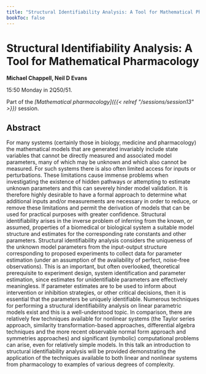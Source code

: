 ```yaml
---
title: "Structural Identifiability Analysis: A Tool for Mathematical Pharmacology"
bookToc: false
---
```


# Structural Identifiability Analysis: A Tool for Mathematical Pharmacology

**Michael Chappell, Neil D Evans**

15:50 Monday in 2Q50/51.

Part of the *[Mathematical pharmacology]({{< relref "/sessions/session13" >}})* session.

## Abstract

For many systems (certainly those in biology, medicine and pharmacology) the mathematical models that are generated invariably include state variables that cannot be directly measured and associated model parameters, many of which may be unknown and which also cannot be measured.  For such systems there is also often limited access for inputs or perturbations.  These limitations cause immense problems when investigating the existence of hidden pathways or attempting to estimate unknown parameters and this can severely hinder model validation.  It is therefore highly desirable to have a formal approach to determine what additional inputs and/or measurements are necessary in order to reduce, or remove these limitations and permit the derivation of models that can be used for practical purposes with greater confidence.
Structural identifiability arises in the inverse problem of inferring from the known, or assumed, properties of a biomedical or biological system a suitable model structure and estimates for the corresponding rate constants and other parameters.  Structural identifiability analysis considers the uniqueness of the unknown model parameters from the input-output structure corresponding to proposed experiments to collect data for parameter estimation (under an assumption of the availability of perfect, noise-free observations).  This is an important, but often overlooked, theoretical prerequisite to experiment design, system identification and parameter estimation, since estimates for unidentifiable parameters are effectively meaningless.  If parameter estimates are to be used to inform about intervention or inhibition strategies, or other critical decisions, then it is essential that the parameters be uniquely identifiable. 
Numerous techniques for performing a structural identifiability analysis on linear parametric models exist and this is a well-understood topic.  In comparison, there are relatively few techniques available for nonlinear systems (the Taylor series approach, similarity transformation-based approaches, differential algebra techniques and the more recent observable normal form approach and symmetries approaches) and significant (symbolic) computational problems can arise, even for relatively simple models.
In this talk an introduction to structural identifiability analysis will be provided demonstrating the application of the techniques available to both linear and nonlinear systems from pharmacology to examples of various degrees of complexity. 



